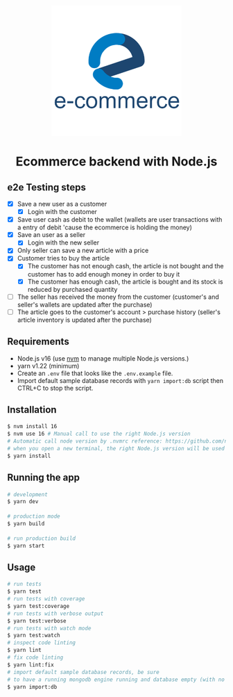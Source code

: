 <p align="center"><img src="logo.png" style="height: 300px; width: auto;" /></p>

<h1 align="center">Ecommerce backend with Node.js</h1>

## e2e Testing steps

- [x] Save a new user as a customer
  - [x] Login with the customer
- [x] Save user cash as debit to the wallet (wallets are user transactions with a entry of debit 'cause the ecommerce is holding the money)
- [x] Save an user as a seller
  - [x] Login with the new seller
- [x] Only seller can save a new article with a price
- [x] Customer tries to buy the article
  - [x] The customer has not enough cash, the article is not bought and the customer has to add enough money in order to buy it
  - [x] The customer has enough cash, the article is bought and its stock is reduced by purchased quantity
- [ ] The seller has received the money from the customer (customer's and seller's wallets are updated after the purchase)
- [ ] The article goes to the customer's account > purchase history (seller's article inventory is updated after the purchase)

## Requirements

- Node.js v16 (use [nvm](https://github.com/nvm-sh/nvm) to manage multiple Node.js versions.)
- yarn v1.22 (minimum)
- Create an `.env` file that looks like the `.env.example` file.
- Import default sample database records with `yarn import:db` script then CTRL+C to stop the script.

## Installation

```bash
$ nvm install 16
$ nvm use 16 # Manual call to use the right Node.js version
# Automatic call node version by .nvmrc reference: https://github.com/nvm-sh/nvm#bash, so
# when you open a new terminal, the right Node.js version will be used
$ yarn install
```

## Running the app

```bash
# development
$ yarn dev

# production mode
$ yarn build

# run production build
$ yarn start
```

## Usage

```bash
# run tests
$ yarn test
# run tests with coverage
$ yarn test:coverage
# run tests with verbose output
$ yarn test:verbose
# run tests with watch mode
$ yarn test:watch
# inspect code linting
$ yarn lint
# fix code linting
$ yarn lint:fix
# import default sample database records, be sure
# to have a running mongodb engine running and database empty (with no records)
$ yarn import:db
```
